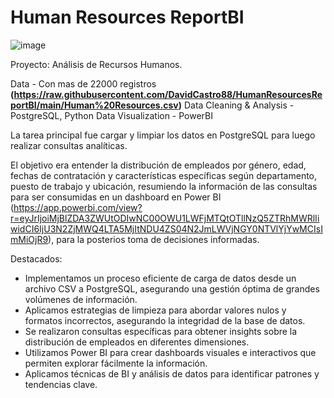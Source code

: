 # Human Resources ReportBI

![image](https://github.com/DavidCastro88/HumanResourcesReportBI/assets/91480088/aaf8905b-3c0f-4056-b304-c67a12543b73)

Proyecto: Análisis de Recursos Humanos.

Data - Con mas de 22000 registros **(https://raw.githubusercontent.com/DavidCastro88/HumanResourcesReportBI/main/Human%20Resources.csv)**
Data Cleaning & Analysis - PostgreSQL, Python
Data Visualization - PowerBI

La tarea principal fue cargar y limpiar los datos en PostgreSQL para luego realizar consultas analíticas.

El objetivo era entender la distribución de empleados por género, edad, fechas de contratación y características específicas según departamento, puesto de trabajo y ubicación, resumiendo la información de las consultas para ser consumidas en un dashboard en Power BI (https://app.powerbi.com/view?r=eyJrIjoiMjBlZDA3ZWUtODIwNC00OWU1LWFjMTQtOTllNzQ5ZTRhMWRlIiwidCI6IjU3N2ZjMWQ4LTA5MjItNDU4ZS04N2JmLWVjNGY0NTVlYjYwMCIsImMiOjR9), para la posterios toma de decisiones informadas. 

Destacados:

- Implementamos un proceso eficiente de carga de datos desde un archivo CSV a PostgreSQL, asegurando una gestión óptima de grandes volúmenes de información.
- Aplicamos estrategias de limpieza para abordar valores nulos y formatos incorrectos, asegurando la integridad de la base de datos.
- Se realizaron consultas específicas para obtener insights sobre la distribución de empleados en diferentes dimensiones.
- Utilizamos Power BI para crear dashboards visuales e interactivos que permiten explorar fácilmente la información.
- Aplicamos técnicas de BI y análisis de datos para identificar patrones y tendencias clave.

